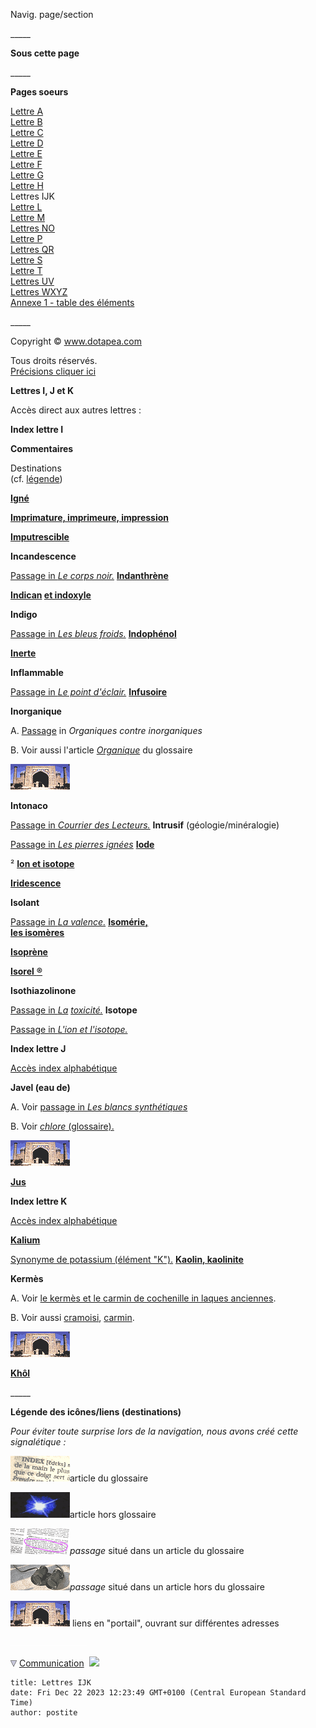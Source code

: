 Navig. page/section


\_\_\_\_\_

**Sous cette page**

\_\_\_\_\_

**Pages soeurs**

[Lettre A](a.html)  
[Lettre B](b.html)  
[Lettre C](c.html)  
[Lettre D](d.html)  
[Lettre E](e.html)  
[Lettre F](f.html)  
[Lettre G](g.html)  
[Lettre H](h.html)  
Lettres IJK  
[Lettre L](l.html)  
[Lettre M](m.html)  
[Lettres NO](no.html)  
[Lettre P](p.html)  
[Lettres QR](qr.html)  
[Lettre S](s.html)  
[Lettre T](t.html)  
[Lettres UV](uv.html)  
[Lettres WXYZ](wxyz.html)  
[Annexe 1 - table des éléments](annexe1.html)

\_\_\_\_\_

Copyright © www.dotapea.com

Tous droits réservés.  
[Précisions cliquer ici](droitscopie.html)

**Lettres I, J et K**

Accès direct aux autres lettres :

**Index lettre I**

**Commentaires**

Destinations  
(cf. [légende](ijk.html#legendeicones))



**[Igné](igne.html)**

**[Imprimature, imprimeure, impression](imprimatures.html)**

**[Imputrescible](imputrescible.html)**

**Incandescence**

[Passage in _Le corps noir._](corpsnoir.html#lincandescence)
**[Indanthrène](indanthrene.html)**

**[Indican](indican.html) [et indoxyle](indican.html)**

**Indigo**

[Passage in _Les bleus froids._](bleusfroids.html#lindigo)
**[Indophénol](indophenol.html)**

**[Inerte](inerte.html)**

**Inflammable**

[Passage in _Le point d'éclair._](pointdeclair.html#inflammablecombustible)
**[Infusoire](infusoire.html)**

**Inorganique**

A. [Passage](organiquesvsinorganiques.html#inorganique) in _Organiques contre inorganiques_

B. Voir aussi l'article _[Organique](organique.html)_ du glossaire

![](images/lienportail.gif)

**Intonaco**

[Passage in _Courrier des Lecteurs._](courrierdeslecteurs2009c020.html#intonaco)
**Intrusif** (géologie/minéralogie)

[Passage in _Les pierres ignées_](ignees.html#intrusives)
**[Iode](iode.html)**

²
**[Ion et isotope](ion.html)**

**[Iridescence](iridescence.html)**

**Isolant**

[Passage in _La valence._](valence.html#bandes)
**[Isomérie](isomerie.html)[,  
les isomères](isomerie.html)**

**[Isoprène](isoprene.html)**

[**Isorel** **®**](isorel.html)

**Isothiazolinone**

[Passage in _La_](toxicite.html#isothiazolinone) _[toxicité.](toxicite.html#isothiazolinone)_
**Isotope**

[Passage in _L'ion et l'isotope._](ion.html#isotopeinion)




**Index lettre J**

[Accès index alphabétique](glossaire.html)




**Javel (eau de)**

A. Voir [passage in _Les blancs synthétiques_](blancssynthetiques.html#lechlore)

B. Voir [_chlore_ (glossaire).](chlore.html)

![](images/lienportail.gif)

**[Jus](jus.html)**





**Index lettre K**

[Accès index alphabétique](glossaire.html)




**[Kalium](potassium.html)**

[Synonyme de potassium (élément "K").](potassium.html)
**[Kaolin, kaolinite](kaolin.html)**

**Kermès**

A. Voir [le kermès et le carmin de cochenille in laques anciennes](laquesanciennes.html#lecarmindecochenille).

B. Voir aussi [cramoisi](cramoisi.html), [carmin](laquesanciennes.html#lecarmindecochenilleetlerougekermes).

![](images/lienportail.gif)

**[Khôl](khol.html)**

\_\_\_\_\_

**Légende des icônes/liens (destinations)**

_Pour éviter toute surprise lors de la navigation, nous avons créé cette signalétique :_

![](images/lienpagegloss.gif)article du glossaire

![](images/lienarticle.gif)article hors glossaire

![](images/lienpassagegloss.gif)_passage_ situé dans un article du glossaire

![](images/lienpassagearticle.gif)_passage_ situé dans un article hors du glossaire

 ![](images/lienportail.gif) liens en "portail", ouvrant sur différentes adresses

 ![](images/transparent122x1.gif)

![](images/flechebas.gif) [Communication](http://www.artrealite.com/annonceurs.htm) 
![](https://cbonvin.fr/sites/regie.artrealite.com/visuels/campagne2.png)
```
title: Lettres IJK
date: Fri Dec 22 2023 12:23:49 GMT+0100 (Central European Standard Time)
author: postite
```
